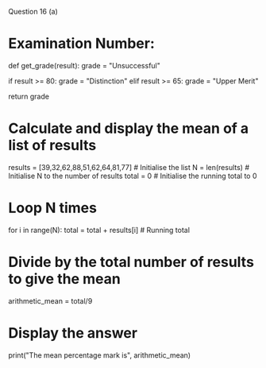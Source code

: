 Question 16 (a)
# Examination Number:

def get_grade(result):
grade = "Unsuccessful"

if result >= 80:
grade = "Distinction"
elif result >= 65:
grade = "Upper Merit"

return grade

# Calculate and display the mean of a list of results
results = [39,32,62,88,51,62,64,81,77] # Initialise the list
N = len(results) # Initialise N to the number of results
total = 0 # Initialise the running total to 0

# Loop N times
for i in range(N):
total = total + results[i] # Running total

# Divide by the total number of results to give the mean
arithmetic_mean = total/9

# Display the answer
print("The mean percentage mark is", arithmetic_mean)
